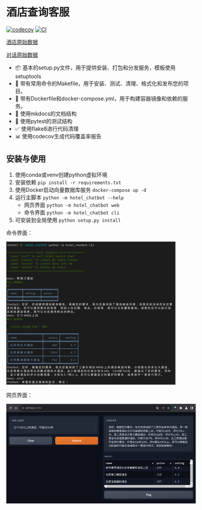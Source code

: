 # 酒店查询客服

[![codecov](https://codecov.io/gh/toddlt/hotel-chatbot/branch/main/graph/badge.svg?token=hotel-chatbot_token_here)](https://codecov.io/gh/toddlt/hotel-chatbot)
[![CI](https://github.com/toddlt/hotel-chatbot/actions/workflows/main.yml/badge.svg)](https://github.com/toddlt/hotel-chatbot/actions/workflows/main.yml)

[酒店原始数据](https://raw.githubusercontent.com/thu-coai/CrossWOZ/master/data/crosswoz/database/hotel_db.json)

[对话原始数据](https://raw.githubusercontent.com/thu-coai/CrossWOZ/master/data/crosswoz/train.json.zip)

- 📦 基本的setup.py文件，用于提供安装、打包和分发服务，模板使用setuptools
- 🤖 带有常用命令的Makefile，用于安装、测试、清理、格式化和发布您的项目。
- 🐋 带有Dockerfile和docker-compose.yml，用于构建容器镜像和依赖的服务。
- 📃 使用mkdocs的文档结构
- 🧪 使用pytest的测试结构
- ✅ 使用flake8进行代码清理
- 📊 使用codecov生成代码覆盖率报告

## 安装与使用

1. 使用conda或venv创建python虚拟环境
2. 安装依赖 `pip install -r requirements.txt`
3. 使用Docker启动向量数据库服务 `docker-compose up -d`
4. 运行主脚本 `python -m hotel_chatbot --help`
   - 网页界面 `python -m hotel_chatbot web`
   - 命令界面 `python -m hotel_chatbot cli`
5. 可安装到全局使用 `python setup.py install`

命令界面：

<img src=docs/media/screenshot-cli.png width=450 />

网页界面：

<img src=docs/media/screenshot-web.png width=600 />
